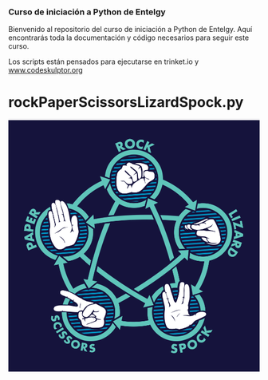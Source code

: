### Curso de iniciación a Python de Entelgy
Bienvenido al repositorio del curso de iniciación a Python de Entelgy. Aquí encontrarás toda la documentación y código necesarios para seguir este curso. 

Los scripts están pensados para ejecutarse en trinket.io y www.codeskulptor.org


# rockPaperScissorsLizardSpock.py

![rockpaperscissorslizardspock](/rockpaperscissorslizardspock.png)

